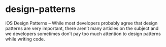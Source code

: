 # design-patterns
iOS Design Patterns – While most developers probably agree that design patterns are very important, there aren’t many articles on the subject and we developers sometimes don’t pay too much attention to design patterns while writing code.
